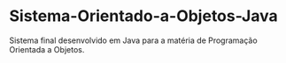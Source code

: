 # Sistema-Orientado-a-Objetos-Java
Sistema final desenvolvido em Java para a matéria de Programação Orientada a Objetos.
